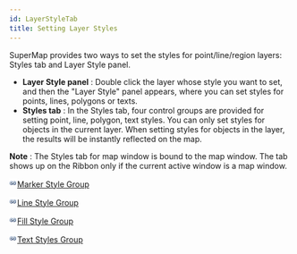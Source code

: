 ```yaml
---
id: LayerStyleTab
title: Setting Layer Styles
---
```

SuperMap provides two ways to set the styles for point/line/region layers: Styles tab and Layer Style panel.

  * **Layer Style panel** : Double click the layer whose style you want to set, and then the "Layer Style" panel appears, where you can set styles for points, lines, polygons or texts.
  * **Styles tab** : In the Styles tab, four control groups are provided for setting point, line, polygon, text styles. You can only set styles for objects in the current layer. When setting styles for objects in the layer, the results will be instantly reflected on the map.

**Note** : The Styles tab for map window is bound to the map window. The tab shows up on the Ribbon only if the current active window is a map window.

![](../../img/smalltitle.png)[Marker Style Group](PointStylegroup.htm)

![](../../img/smalltitle.png)[Line Style Group](LineStylegroup.htm)

![](../../img/smalltitle.png)[Fill Style Group](FillStylegroup.htm)

![](../../img/smalltitle.png)[Text Styles Group](TextStylegroup.htm)